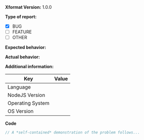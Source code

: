 <!-- BUGS and FEATURE: Please use this template, otherwise this issue will be closed -->
<!-- QUESTIONS: Please use Stackoverflow. Issues which contain questions or support will be closed. -->

**Xformat Version:** 1.0.0

**Type of report:**
- [X] BUG
- [ ] FEATURE
- [ ] OTHER

**Expected behavior:**
<!-- What is the expected behavior? -->

**Actual behavior:**
<!-- What is the actual behavior? -->

<!-- Only fill the following section if this issue is an bug -->
**Additional information:**

| Key                 | Value	 |
|---------------------|--------|
| Language            | <!-- TypeScript, JavaScript -->
| NodeJS Version      |
| Operating System    | <!-- Windows, Debian & co.  -->
| OS Version          |

**Code**
```typescript
// A *self-contained* demonstration of the problem follows...

```
